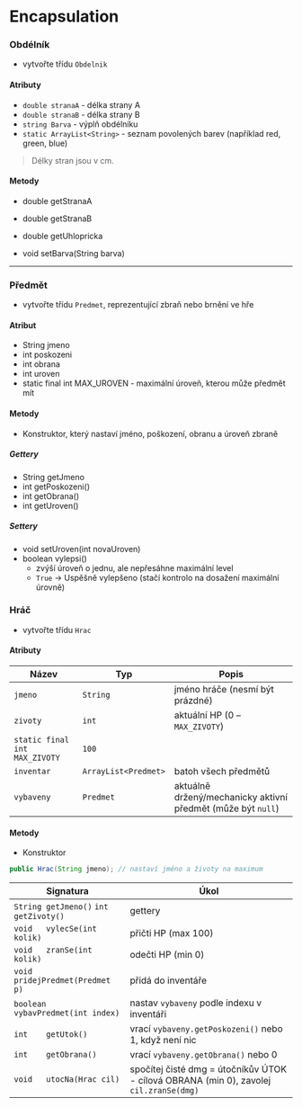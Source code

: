 # Encapsulation

### Obdélník

- vytvořte třídu `Obdelnik`

#### Atributy

- `double stranaA` - délka strany A
- `double stranaB` - délka strany B
- `string Barva` - výplň obdélníku 
- `static ArrayList<String>` - seznam povolených barev (například red, green, blue)

> Délky stran jsou v cm.

#### Metody

- double getStranaA
- double getStranaB
- double getUhlopricka

- void setBarva(String barva)

---

### Předmět

- vytvořte třídu `Predmet`, reprezentující zbraň nebo brnění ve hře

#### Atribut

- String jmeno
- int poskozeni
- int obrana
- int uroven
- static final int MAX_UROVEN - maximální úroveň, kterou může předmět mít

#### Metody
- Konstruktor, který nastaví jméno, poškození, obranu a úroveň zbraně

##### Gettery
- String getJmeno
- int getPoskozeni()
- int getObrana()
- int getUroven()

##### Settery
- void setUroven(int novaUroven)
- boolean vylepsi()
  - zvýší úroveň o jednu, ale nepřesáhne maximální level
  - `True` -> Uspěšně vylepšeno (stačí kontrolo na dosažení maximální úrovně)

### Hráč

- vytvořte třídu `Hrac`

#### Atributy

| Název                         | Typ                  | Popis                                                        |
| ----------------------------- | -------------------- | ------------------------------------------------------------ |
| `jmeno`                       | `String`             | jméno hráče (nesmí být prázdné)                              |
| `zivoty`                      | `int`                | aktuální HP (0 – `MAX_ZIVOTY`)                               |
| `static final int MAX_ZIVOTY` | `100`                |                                                              |
| `inventar`                    | `ArrayList<Predmet>` | batoh všech předmětů                                         |
| `vybaveny`                    | `Predmet`            | aktuálně držený/mechanicky aktivní předmět (může být `null`) |

#### Metody

- Konstruktor
```java
public Hrac(String jmeno); // nastaví jméno a životy na maximum
```

| Signatura                             | Úkol                                                                                   |
| ------------------------------------- | -------------------------------------------------------------------------------------- |
| `String getJmeno()` `int getZivoty()` | gettery                                                                                |
| `void   vylecSe(int kolik)`           | přičti HP (max 100)                                                                    |
| `void   zranSe(int kolik)`            | odečti HP (min 0)                                                                      |
| `void   pridejPredmet(Predmet p)`     | přidá do inventáře                                                                     |
| `boolean vybavPredmet(int index)`     | nastav `vybaveny` podle indexu v inventáři                                             |
| `int    getUtok()`                    | vrací `vybaveny.getPoskozeni()` nebo 1, když není nic                                  |
| `int    getObrana()`                  | vrací `vybaveny.getObrana()` nebo 0                                                    |
| `void   utocNa(Hrac cil)`             | spočítej čisté dmg = útočníkův ÚTOK - cílová OBRANA (min 0), zavolej `cil.zranSe(dmg)` |

